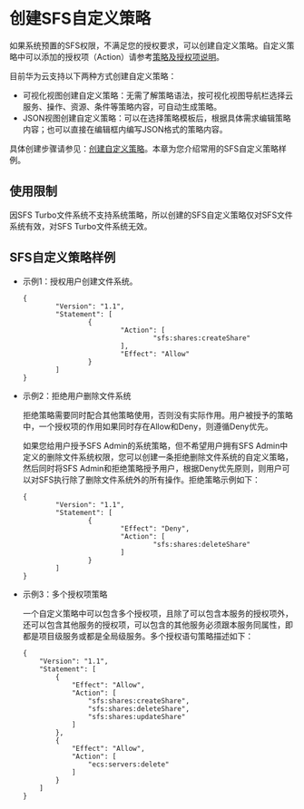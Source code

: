 # 创建SFS自定义策略<a name="sfs-01-00000021"></a>

如果系统预置的SFS权限，不满足您的授权要求，可以创建自定义策略。自定义策略中可以添加的授权项（Action）请参考[策略及授权项说明](https://support.huaweicloud.com/api-sfs/zh-cn_topic_0136979281.html)。

目前华为云支持以下两种方式创建自定义策略：

-   可视化视图创建自定义策略：无需了解策略语法，按可视化视图导航栏选择云服务、操作、资源、条件等策略内容，可自动生成策略。
-   JSON视图创建自定义策略：可以在选择策略模板后，根据具体需求编辑策略内容；也可以直接在编辑框内编写JSON格式的策略内容。

具体创建步骤请参见：[创建自定义策略](https://support.huaweicloud.com/usermanual-iam/iam_01_0605.html)。本章为您介绍常用的SFS自定义策略样例。

## 使用限制<a name="section8585832205518"></a>

因SFS Turbo文件系统不支持系统策略，所以创建的SFS自定义策略仅对SFS文件系统有效，对SFS Turbo文件系统无效。

## SFS自定义策略样例<a name="section2835114813515"></a>

-   示例1：授权用户创建文件系统。

    ```
    {
            "Version": "1.1",
            "Statement": [
                    {
                            "Action": [
                                    "sfs:shares:createShare"
                            ],
                            "Effect": "Allow"
                    }
            ]
    }
    ```

-   示例2：拒绝用户删除文件系统

    拒绝策略需要同时配合其他策略使用，否则没有实际作用。用户被授予的策略中，一个授权项的作用如果同时存在Allow和Deny，则遵循Deny优先。

    如果您给用户授予SFS Admin的系统策略，但不希望用户拥有SFS Admin中定义的删除文件系统权限，您可以创建一条拒绝删除文件系统的自定义策略，然后同时将SFS Admin和拒绝策略授予用户，根据Deny优先原则，则用户可以对SFS执行除了删除文件系统外的所有操作。拒绝策略示例如下：

    ```
    {
            "Version": "1.1",
            "Statement": [
                    {
                            "Effect": "Deny",
                            "Action": [
                                    "sfs:shares:deleteShare"
                            ]
                    }
            ]
    }
    ```

-   示例3：多个授权项策略

    一个自定义策略中可以包含多个授权项，且除了可以包含本服务的授权项外，还可以包含其他服务的授权项，可以包含的其他服务必须跟本服务同属性，即都是项目级服务或都是全局级服务。多个授权语句策略描述如下：

    ```
    {
        "Version": "1.1",
        "Statement": [
            {
                "Effect": "Allow",
                "Action": [
                    "sfs:shares:createShare",
                    "sfs:shares:deleteShare",
                    "sfs:shares:updateShare"
                ]
            },
            {
                "Effect": "Allow",
                "Action": [
                    "ecs:servers:delete"
                ]
            }
        ]
    }
    ```


